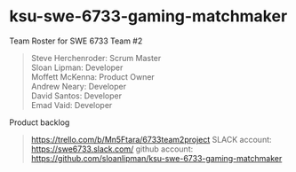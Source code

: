 # ksu-swe-6733-gaming-matchmaker

Team Roster for SWE 6733 Team #2
> Steve Herchenroder: Scrum Master\
Sloan Lipman: Developer\
Moffett McKenna: Product Owner\
Andrew Neary: Developer\
David Santos: Developer\
Emad Vaid: Developer

Product backlog
>https://trello.com/b/Mn5Ftara/6733team2project
>SLACK account: https://swe6733.slack.com/
>github account: https://github.com/sloanlipman/ksu-swe-6733-gaming-matchmaker

